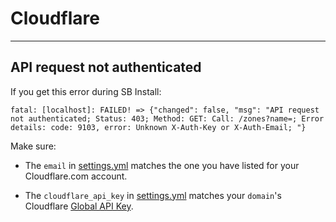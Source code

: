 # Cloudflare

---

## API request not authenticated

If you get this error during SB Install:

```
fatal: [localhost]: FAILED! => {"changed": false, "msg": "API request not authenticated; Status: 403; Method: GET: Call: /zones?name=; Error details: code: 9103, error: Unknown X-Auth-Key or X-Auth-Email; "}
```

Make sure:

- The `email` in [settings.yml](../reference/accounts.md) matches the one you have listed for your Cloudflare.com account.

- The `cloudflare_api_key` in  [settings.yml](../reference/accounts.md) matches your `domain`'s Cloudflare [Global API Key]().


